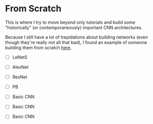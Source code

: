 # From Scratch
This is where I try to move beyond only tutorials and build some "historically" (or contemporaneously) important CNN architectures. 

Because I still have a lot of trepidations about building networks (even though they're really not all that bad), I found an example of someone building them from scratch [here](https://blog.paperspace.com/writing-cnns-from-scratch-in-pytorch/). 

- [ ] LeNet5
- [ ] AlexNet
- [ ] ResNet
- [ ] PB
- [ ] Basic CNN
- [ ] Basic CNN
- [ ] Basic CNN

